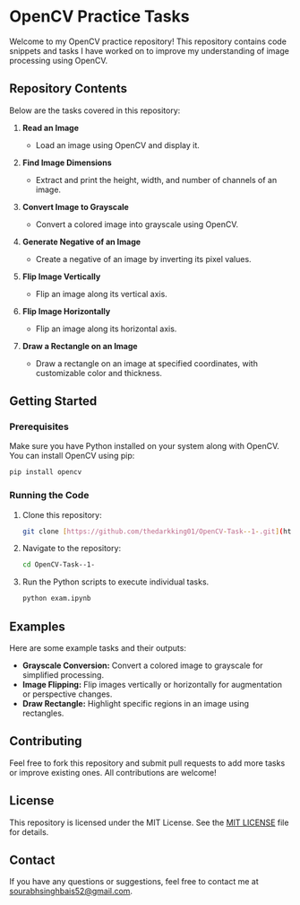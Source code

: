 # OpenCV Practice Tasks

Welcome to my OpenCV practice repository! This repository contains code snippets and tasks I have worked on to improve my understanding of image processing using OpenCV.

## Repository Contents

Below are the tasks covered in this repository:

1. **Read an Image**
   - Load an image using OpenCV and display it.

2. **Find Image Dimensions**
   - Extract and print the height, width, and number of channels of an image.

3. **Convert Image to Grayscale**
   - Convert a colored image into grayscale using OpenCV.

4. **Generate Negative of an Image**
   - Create a negative of an image by inverting its pixel values.

5. **Flip Image Vertically**
   - Flip an image along its vertical axis.

6. **Flip Image Horizontally**
   - Flip an image along its horizontal axis.

7. **Draw a Rectangle on an Image**
   - Draw a rectangle on an image at specified coordinates, with customizable color and thickness.

## Getting Started

### Prerequisites

Make sure you have Python installed on your system along with OpenCV. You can install OpenCV using pip:

```bash
pip install opencv
```

### Running the Code

1. Clone this repository:

   ```bash
   git clone [https://github.com/thedarkking01/OpenCV-Task--1-.git](https://github.com/thedarkking01/OpenCV-Task--1-)
   ```

2. Navigate to the repository:

   ```bash
   cd OpenCV-Task--1-
   ```

3. Run the Python scripts to execute individual tasks.

   ```bash
   python exam.ipynb
   ```

## Examples

Here are some example tasks and their outputs:

- **Grayscale Conversion:** Convert a colored image to grayscale for simplified processing.
- **Image Flipping:** Flip images vertically or horizontally for augmentation or perspective changes.
- **Draw Rectangle:** Highlight specific regions in an image using rectangles.


## Contributing

Feel free to fork this repository and submit pull requests to add more tasks or improve existing ones. All contributions are welcome!

## License

This repository is licensed under the MIT License. See the [MIT LICENSE](LICENSE) file for details.

## Contact

If you have any questions or suggestions, feel free to contact me at sourabhsinghbais52@gmail.com.

